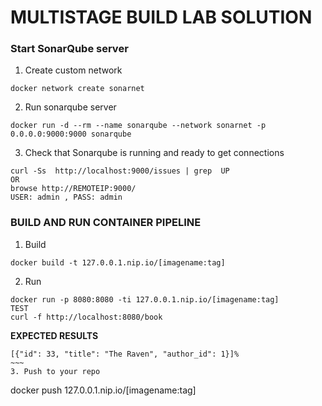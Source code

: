 # MULTISTAGE BUILD LAB SOLUTION
### Start SonarQube server
1. Create custom network
~~~
docker network create sonarnet
~~~

2. Run sonarqube server
~~~
docker run -d --rm --name sonarqube --network sonarnet -p 0.0.0.0:9000:9000 sonarqube
~~~
3. Check that Sonarqube is running and ready to get connections 
~~~
curl -Ss  http://localhost:9000/issues | grep  UP
OR
browse http://REMOTEIP:9000/
USER: admin , PASS: admin
~~~

### BUILD AND RUN CONTAINER PIPELINE
1. Build 
~~~
docker build -t 127.0.0.1.nip.io/[imagename:tag]
~~~
2. Run 
~~~
docker run -p 8080:8080 -ti 127.0.0.1.nip.io/[imagename:tag]
TEST
curl -f http://localhost:8080/book                                                                                                                                            
~~~
<b>EXPECTED RESULTS</b>
~~~
[{"id": 33, "title": "The Raven", "author_id": 1}]%                                                                                                                           ~~~   
3. Push to your repo
~~~
docker push 127.0.0.1.nip.io/[imagename:tag]
~~~